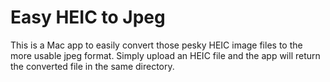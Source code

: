 # Easy HEIC to Jpeg

This is a Mac app to easily convert those pesky HEIC image files to the more usable jpeg format. Simply upload an HEIC file and the app will return the converted file in the same directory.